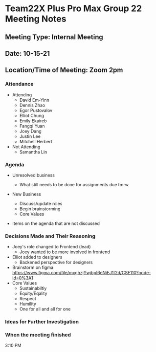# Team22X Plus Pro Max Group 22 Meeting Notes
## Meeting Type: Internal Meeting
## Date: 10-15-21
## Location/Time of Meeting: Zoom 2pm

### Attendance 
* Attending
  * David Em-Yinn
  * Dennis Zhao
  * Egor Pustovalov
  * Elliot Chung
  * Emily Ekaireb
  * Fangqi Yuan
  * Joey Dang
  * Justin Lee
  * Mitchell Herbert 
* Not Attending
  * Samantha Lin

### Agenda
  
* Unresolved business
    * What still needs to be done for assignments due tmrw

* New Business
    * Discuss/update roles
    * Begin brainstorming 
    * Core Values

*  Items on the agenda that are not discussed
 

 ### Decisions Made and Their Reasoning
* Joey's role changed to Frontend (lead)
  * Joey wanted to be more involved in frontend
* Elliot added to designers
  * Backened perspective for designers
* Brainstorm on figma https://www.figma.com/file/mxghzjYwjbpI6eNiEJ1t2d/CSE110?node-id=0%3A1
* Core Values 
  * Sustainabiltiy
  * Equity/Eqality
  * Respect
  * Humility
  * One for all and all for one
  
 ### Ideas for Further Investigation
  
 ### When the meeting finished 
3:10 PM

